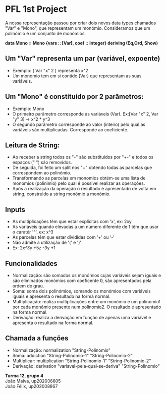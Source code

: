 # PFL 1st Project

A nossa representação passou por criar dois novos data types chamados "Var" e "Mono", que representam um monómio. Consideramos que um polinómio é um conjunto de monómios.

**data Mono = Mono {vars :: [Var], coef :: Integer} deriving (Eq,Ord, Show)**

## Um "Var" representa um par (variável, expoente)
- Exemplo: ( Var "x" 2 ) representa x^2
- Um monomio tem em si contido [Var] que representam as suas variáveis.

## Um "Mono" é constituído por 2 parâmetros:
- Exemplo: Mono 
- O primeiro parâmetro corresponde às variáveis (Var). Ex:[Var "x" 2, Var "y" 3] -> x^2 * y^3
- O segundo parâmetro corresponde ao valor (inteiro) pelo qual as variáveis são multiplicadas. Corresponde ao coeficiente.

## Leitura de String:
- Ao receber a string todos os "-" são substituidos por "+-" e todos os espaços (" ") são removidos.
- De seguida, foi feito um split nos "+" obtendo todas as parcelas que correspondem ao polinómio.
- Transformando as parcelas em monomios obtém-se uma lista de monomios (polinimio) pelo qual é possivel realizar as operações.
- Após a realização da operação o resultado é apresentado de volta em string, construido a string monómio a monómio. 

## Inputs
- As multiplicações têm que estar explícitas com 'x', ex: 2*x*y
- As variáveis quando elevadas a um número diferente de 1 têm que usar o caratér '^', ex: x^3
- As parcelas têm que estar dívididas com '+' ou '-'
- Não admite a utilização de '(' e ')'
- Ex: 2*x^3*y +5*z -3*y +1
 
## Funcionalidades
- Normalização: são somados os monómios cujas variáveis sejam iguais e são eliminados monómios com coeficente 0, são apresentados pela ordem de grau.
- Soma: soma dois polinómios, somando os monómios com variáveis iguais e apresenta o resultado na forma normal.
- Multiplicação: realiza multiplicações entre um monómio e um polinomio1 por cada monómio presente num polinomio2. O resultado é apresentado na forma normal.
- Derivação: realiza a derivação em função de apenas uma variável e apresenta o resultado na forma normal.

## Chamada a funções
- Normalização: normalization "String-Polinomio"
- Soma: addiction "String-Polinomio-1" "String-Polinomio-2"
- Multiplicar: multiplication "String-Polinomio-1" "String-Polinomio-2"
- Derivação: derivation "variavel-pela-qual-se-deriva" "String-Polinomio"

**Turma 12, grupo 4**<br />
João Malva, up202006605<br />
João Félix, up202008867
